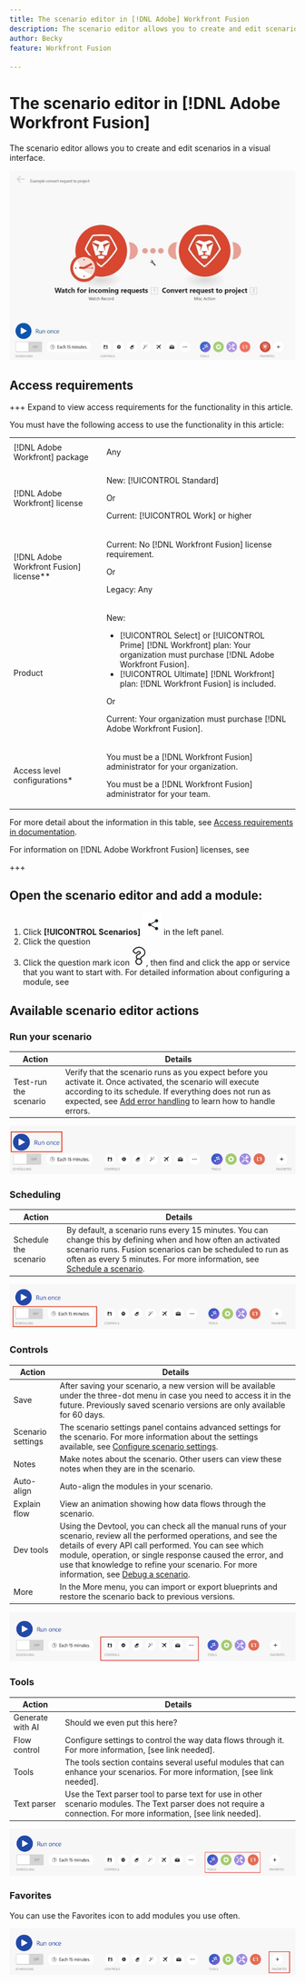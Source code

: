 ```yaml
---
title: The scenario editor in [!DNL Adobe] Workfront Fusion
description: The scenario editor allows you to create and edit scenarios in a visual interface.
author: Becky
feature: Workfront Fusion

---
```

# The scenario editor in [!DNL Adobe Workfront Fusion]

The scenario editor allows you to create and edit scenarios in a visual interface.

![](assets/scenario-editor.jpg)

## Access requirements

+++ Expand to view access requirements for the functionality in this article.

You must have the following access to use the functionality in this article:

<table style="table-layout:auto">
 <col> 
 <col> 
 <tbody> 
  <tr> 
   <td role="rowheader">[!DNL Adobe Workfront] package</td> 
   <td> <p>Any</p> </td> 
  </tr> 
  <tr data-mc-conditions=""> 
   <td role="rowheader">[!DNL Adobe Workfront] license</td> 
   <td> <p>New: [!UICONTROL Standard]</p><p>Or</p><p>Current: [!UICONTROL Work] or higher</p> </td> 
  </tr> 
  <tr> 
   <td role="rowheader">[!DNL Adobe Workfront Fusion] license**</td> 
   <td>
   <p>Current: No [!DNL Workfront Fusion] license requirement.</p>
   <p>Or</p>
   <p>Legacy: Any </p>
   </td> 
  </tr> 
  <tr> 
   <td role="rowheader">Product</td> 
   <td>
   <p>New:</p> <ul><li>[!UICONTROL Select] or [!UICONTROL Prime] [!DNL Workfront] plan: Your organization must purchase [!DNL Adobe Workfront Fusion].</li><li>[!UICONTROL Ultimate] [!DNL Workfront] plan: [!DNL Workfront Fusion] is included.</li></ul>
   <p>Or</p>
   <p>Current: Your organization must purchase [!DNL Adobe Workfront Fusion].</p>
   </td> 
  </tr>
  <tr data-mc-conditions=""> 
   <td role="rowheader">Access level configurations*</td> 
   <td> 
     <p>You must be a [!DNL Workfront Fusion] administrator for your organization.</p>
     <p>You must be a [!DNL Workfront Fusion] administrator for your team.</p>
   </td> 
  </tr> 
   </td> 
  </tr> 
 </tbody> 
</table>

For more detail about the information in this table, see [Access requirements in documentation](/help/workfront-fusion/set-up-and-manage-workfront-fusion/licensing-operations-overview/access-level-requirements-in-documentation.md).

For information on [!DNL Adobe Workfront Fusion] licenses, see <!--[[!DNL Adobe Workfront Fusion] licenses](/help/workfront-fusion/set-up-and-manage-workfront-fusion/licensing-operations-overview/license-automation-vs-integration.md).-->

+++

## Open the scenario editor and add a module:

1. Click **[!UICONTROL Scenarios]** ![](assets/scenarios-icon.png) in the left panel.
1. Click the question 
1. Click the question mark icon ![question icon](assets/question-mark-full-size.png), then find and click the app or service that you want to start with. For detailed information about configuring a module, see <!--link-->

## Available scenario editor actions

### Run your scenario

| Action | Details |
|----------|----------|
| Test-run the scenario    | Verify that the scenario runs as you expect before you activate it. Once activated, the scenario will execute according to its schedule. If everything does not run as expected, see [Add error handling](/help/workfront-fusion/create-scenarios/config-error-handling/error-handling.md) to learn how to handle errors.   |

![run scenario button](assets/run-your-scenario.png)

### Scheduling 

| Action | Details |
|----------|----------|
| Schedule the scenario | By default, a scenario runs every 15 minutes. You can change this by defining when and how often an activated scenario runs. Fusion scenarios can be scheduled to run as often as every 5 minutes. For more information, see [Schedule a scenario](/help/workfront-fusion/create-scenarios/config-scenarios-settings/schedule-a-scenario.md).  |

![scheduling panel](assets/scheduling-scenario-editor.png)

### Controls

| Action | Details |
|----------|----------|
| Save    | After saving your scenario, a new version will be available under the three-dot menu in case you need to access it in the future. Previously saved scenario versions are only available for 60 days.   |
| Scenario settings    | The scenario settings panel contains advanced settings for the scenario. For more information about the settings available, see [Configure scenario settings](/help/workfront-fusion/create-scenarios/config-scenarios-settings/configure-scenario-settings.md).    |
| Notes    | Make notes about the scenario. Other users can view these notes when they are in the scenario.   |
| Auto-align    | Auto-align the modules in your scenario.  |
| Explain flow    | View an animation showing how data flows through the scenario.   |
| Dev tools   | Using the Devtool, you can check all the manual runs of your scenario, review all the performed operations, and see the details of every API call performed. You can see which module, operation, or single response caused the error, and use that knowledge to refine your scenario. For more information, see [Debug a scenario](/help/workfront-fusion/manage-scenarios/debug-a-scenario.md).   |
| More    | In the More menu, you can import or export blueprints and restore the scenario back to previous versions.  |

![controls panel](assets/controls-editor-scenario.png)

### Tools

| Action | Details |
|----------|----------|
| Generate with AI    | Should we even put this here?    |
| Flow control    | Configure settings to control the way data flows through it. For more information, [see link needed].  |
| Tools    | The tools section contains several useful modules that can enhance your scenarios. For more information, [see link needed]. |
| Text parser    | Use the Text parser tool to parse text for use in other scenario modules. The Text parser does not require a connection. For more information, [see link needed].   |

![tools panel](assets/tools-scenario-editor.png)

### Favorites

You can use the Favorites icon to add modules you use often.

![Favorites panel](assets/favorites-scenario-editor.png)


